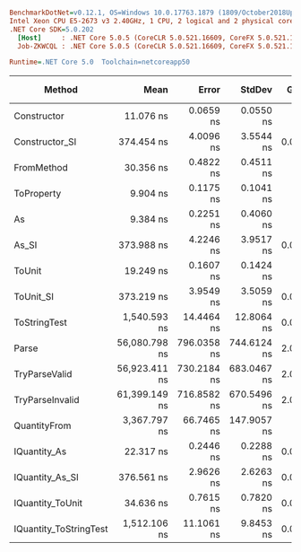 ``` ini

BenchmarkDotNet=v0.12.1, OS=Windows 10.0.17763.1879 (1809/October2018Update/Redstone5)
Intel Xeon CPU E5-2673 v3 2.40GHz, 1 CPU, 2 logical and 2 physical cores
.NET Core SDK=5.0.202
  [Host]     : .NET Core 5.0.5 (CoreCLR 5.0.521.16609, CoreFX 5.0.521.16609), X64 RyuJIT
  Job-ZKWCQL : .NET Core 5.0.5 (CoreCLR 5.0.521.16609, CoreFX 5.0.521.16609), X64 RyuJIT

Runtime=.NET Core 5.0  Toolchain=netcoreapp50  

```
|                 Method |          Mean |       Error |      StdDev |  Gen 0 |  Gen 1 | Gen 2 | Allocated |
|----------------------- |--------------:|------------:|------------:|-------:|-------:|------:|----------:|
|            Constructor |     11.076 ns |   0.0659 ns |   0.0550 ns |      - |      - |     - |         - |
|         Constructor_SI |    374.454 ns |   4.0096 ns |   3.5544 ns | 0.0119 |      - |     - |     192 B |
|             FromMethod |     30.356 ns |   0.4822 ns |   0.4511 ns |      - |      - |     - |         - |
|             ToProperty |      9.904 ns |   0.1175 ns |   0.1041 ns |      - |      - |     - |         - |
|                     As |      9.384 ns |   0.2251 ns |   0.4060 ns |      - |      - |     - |         - |
|                  As_SI |    373.988 ns |   4.2246 ns |   3.9517 ns | 0.0119 |      - |     - |     192 B |
|                 ToUnit |     19.249 ns |   0.1607 ns |   0.1424 ns |      - |      - |     - |         - |
|              ToUnit_SI |    373.219 ns |   3.9549 ns |   3.5059 ns | 0.0119 |      - |     - |     192 B |
|           ToStringTest |  1,540.593 ns |  14.4464 ns |  12.8064 ns | 0.0591 |      - |     - |     944 B |
|                  Parse | 56,080.798 ns | 796.0358 ns | 744.6124 ns | 2.0752 | 0.0610 |     - |   33344 B |
|          TryParseValid | 56,923.411 ns | 730.2184 ns | 683.0467 ns | 2.0752 | 0.0610 |     - |   33321 B |
|        TryParseInvalid | 61,399.149 ns | 716.8582 ns | 670.5496 ns | 2.0752 | 0.0610 |     - |   32928 B |
|           QuantityFrom |  3,367.797 ns |  66.7465 ns | 147.9057 ns |      - |      - |     - |      56 B |
|           IQuantity_As |     22.317 ns |   0.2446 ns |   0.2288 ns | 0.0015 |      - |     - |      24 B |
|        IQuantity_As_SI |    376.561 ns |   2.9626 ns |   2.6263 ns | 0.0119 |      - |     - |     192 B |
|       IQuantity_ToUnit |     34.636 ns |   0.7615 ns |   0.7820 ns | 0.0035 |      - |     - |      56 B |
| IQuantity_ToStringTest |  1,512.106 ns |  11.1061 ns |   9.8453 ns | 0.0591 |      - |     - |     944 B |
